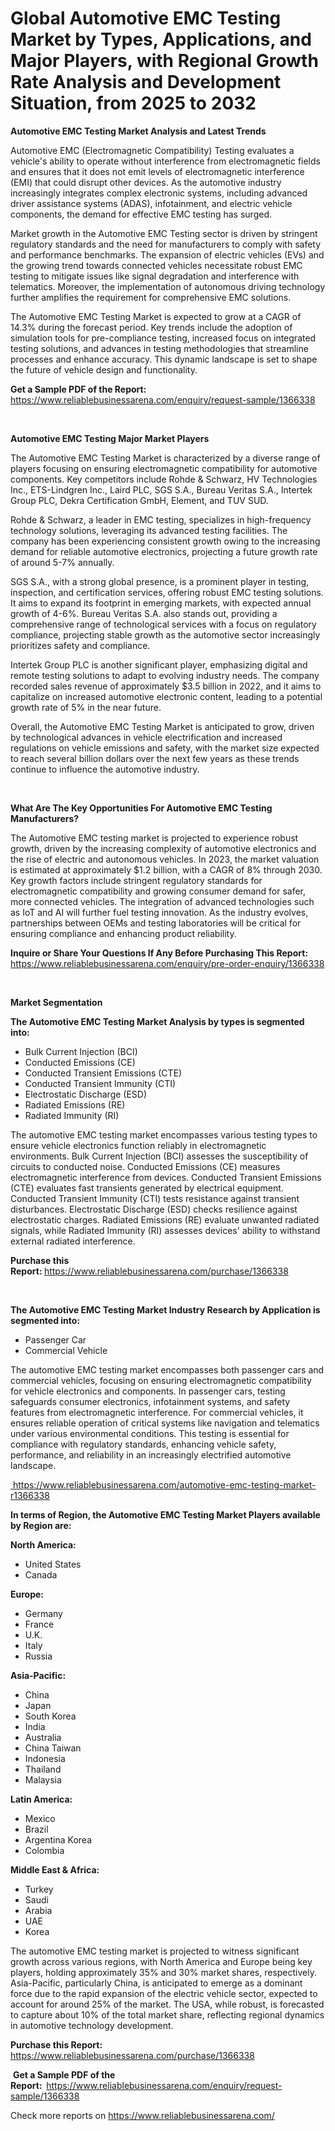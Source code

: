 <p><h1>Global Automotive EMC Testing Market by Types, Applications, and Major Players, with Regional Growth Rate Analysis and Development Situation, from 2025 to 2032</h1></p><p><strong>Automotive EMC Testing Market Analysis and Latest Trends</strong></p>
<p><p>Automotive EMC (Electromagnetic Compatibility) Testing evaluates a vehicle's ability to operate without interference from electromagnetic fields and ensures that it does not emit levels of electromagnetic interference (EMI) that could disrupt other devices. As the automotive industry increasingly integrates complex electronic systems, including advanced driver assistance systems (ADAS), infotainment, and electric vehicle components, the demand for effective EMC testing has surged.</p><p>Market growth in the Automotive EMC Testing sector is driven by stringent regulatory standards and the need for manufacturers to comply with safety and performance benchmarks. The expansion of electric vehicles (EVs) and the growing trend towards connected vehicles necessitate robust EMC testing to mitigate issues like signal degradation and interference with telematics. Moreover, the implementation of autonomous driving technology further amplifies the requirement for comprehensive EMC solutions.</p><p>The Automotive EMC Testing Market is expected to grow at a CAGR of 14.3% during the forecast period. Key trends include the adoption of simulation tools for pre-compliance testing, increased focus on integrated testing solutions, and advances in testing methodologies that streamline processes and enhance accuracy. This dynamic landscape is set to shape the future of vehicle design and functionality.</p></p>
<p><strong>Get a Sample PDF of the Report:&nbsp;</strong> <a href="https://www.reliablebusinessarena.com/enquiry/request-sample/1366338?utm_campaign=2146&utm_medium=2&utm_source=Github&utm_content=ia&utm_term=22032025&utm_id=automotive-emc-testing">https://www.reliablebusinessarena.com/enquiry/request-sample/1366338</a></p>
<p>&nbsp;</p>
<p><strong>Automotive EMC Testing Major Market Players</strong></p>
<p><p>The Automotive EMC Testing Market is characterized by a diverse range of players focusing on ensuring electromagnetic compatibility for automotive components. Key competitors include Rohde & Schwarz, HV Technologies Inc., ETS-Lindgren Inc., Laird PLC, SGS S.A., Bureau Veritas S.A., Intertek Group PLC, Dekra Certification GmbH, Element, and TUV SUD.</p><p>Rohde & Schwarz, a leader in EMC testing, specializes in high-frequency technology solutions, leveraging its advanced testing facilities. The company has been experiencing consistent growth owing to the increasing demand for reliable automotive electronics, projecting a future growth rate of around 5-7% annually.</p><p>SGS S.A., with a strong global presence, is a prominent player in testing, inspection, and certification services, offering robust EMC testing solutions. It aims to expand its footprint in emerging markets, with expected annual growth of 4-6%. Bureau Veritas S.A. also stands out, providing a comprehensive range of technological services with a focus on regulatory compliance, projecting stable growth as the automotive sector increasingly prioritizes safety and compliance.</p><p>Intertek Group PLC is another significant player, emphasizing digital and remote testing solutions to adapt to evolving industry needs. The company recorded sales revenue of approximately $3.5 billion in 2022, and it aims to capitalize on increased automotive electronic content, leading to a potential growth rate of 5% in the near future.</p><p>Overall, the Automotive EMC Testing Market is anticipated to grow, driven by technological advances in vehicle electrification and increased regulations on vehicle emissions and safety, with the market size expected to reach several billion dollars over the next few years as these trends continue to influence the automotive industry.</p></p>
<p>&nbsp;</p>
<p><strong>What Are The Key Opportunities For Automotive EMC Testing Manufacturers?</strong></p>
<p><p>The Automotive EMC testing market is projected to experience robust growth, driven by the increasing complexity of automotive electronics and the rise of electric and autonomous vehicles. In 2023, the market valuation is estimated at approximately $1.2 billion, with a CAGR of 8% through 2030. Key growth factors include stringent regulatory standards for electromagnetic compatibility and growing consumer demand for safer, more connected vehicles. The integration of advanced technologies such as IoT and AI will further fuel testing innovation. As the industry evolves, partnerships between OEMs and testing laboratories will be critical for ensuring compliance and enhancing product reliability.</p></p>
<p><strong>Inquire or Share Your Questions If Any Before Purchasing This Report:</strong> <a href="https://www.reliablebusinessarena.com/enquiry/pre-order-enquiry/1366338?utm_campaign=2146&utm_medium=2&utm_source=Github&utm_content=ia&utm_term=22032025&utm_id=automotive-emc-testing">https://www.reliablebusinessarena.com/enquiry/pre-order-enquiry/1366338</a></p>
<p>&nbsp;</p>
<p><strong>Market Segmentation</strong></p>
<p><strong>The Automotive EMC Testing Market Analysis by types is segmented into:</strong></p>
<p><ul><li>Bulk Current Injection (BCI)</li><li>Conducted Emissions (CE)</li><li>Conducted Transient Emissions (CTE)</li><li>Conducted Transient Immunity (CTI)</li><li>Electrostatic Discharge (ESD)</li><li>Radiated Emissions (RE)</li><li>Radiated Immunity (RI)</li></ul></p>
<p><p>The automotive EMC testing market encompasses various testing types to ensure vehicle electronics function reliably in electromagnetic environments. Bulk Current Injection (BCI) assesses the susceptibility of circuits to conducted noise. Conducted Emissions (CE) measures electromagnetic interference from devices. Conducted Transient Emissions (CTE) evaluates fast transients generated by electrical equipment. Conducted Transient Immunity (CTI) tests resistance against transient disturbances. Electrostatic Discharge (ESD) checks resilience against electrostatic charges. Radiated Emissions (RE) evaluate unwanted radiated signals, while Radiated Immunity (RI) assesses devices' ability to withstand external radiated interference.</p></p>
<p><strong>Purchase this Report:&nbsp;</strong><a href="https://www.reliablebusinessarena.com/purchase/1366338?utm_campaign=2146&utm_medium=2&utm_source=Github&utm_content=ia&utm_term=22032025&utm_id=automotive-emc-testing">https://www.reliablebusinessarena.com/purchase/1366338</a></p>
<p>&nbsp;</p>
<p><strong>The Automotive EMC Testing Market Industry Research by Application is segmented into:</strong></p>
<p><ul><li>Passenger Car</li><li>Commercial Vehicle</li></ul></p>
<p><p>The automotive EMC testing market encompasses both passenger cars and commercial vehicles, focusing on ensuring electromagnetic compatibility for vehicle electronics and components. In passenger cars, testing safeguards consumer electronics, infotainment systems, and safety features from electromagnetic interference. For commercial vehicles, it ensures reliable operation of critical systems like navigation and telematics under various environmental conditions. This testing is essential for compliance with regulatory standards, enhancing vehicle safety, performance, and reliability in an increasingly electrified automotive landscape.</p></p>
<p><a href="https://www.reliablebusinessarena.com/automotive-emc-testing-market-r1366338?utm_campaign=2146&utm_medium=2&utm_source=Github&utm_content=ia&utm_term=22032025&utm_id=automotive-emc-testing">&nbsp;https://www.reliablebusinessarena.com/automotive-emc-testing-market-r1366338</a></p>
<p><strong>In terms of Region, the Automotive EMC Testing Market Players available by Region are:</strong></p>
<p>
    <p> <strong> North America: </strong>
        <ul>
            <li>United States</li>
            <li>Canada</li>
        </ul>
        </p> 
    <p> <strong> Europe: </strong>
        <ul>
            <li>Germany</li>
            <li>France</li>
            <li>U.K.</li>
            <li>Italy</li>
            <li>Russia</li>
        </ul>
        </p> 
    <p> <strong> Asia-Pacific: </strong>
        <ul>
            <li>China</li>
            <li>Japan</li>
            <li>South Korea</li>
            <li>India</li>
            <li>Australia</li>
            <li>China Taiwan</li>
            <li>Indonesia</li>
            <li>Thailand</li>
            <li>Malaysia</li>
        </ul>
        </p> 
    <p> <strong> Latin America: </strong>
        <ul>
            <li>Mexico</li>
            <li>Brazil</li>
            <li>Argentina Korea</li>
            <li>Colombia</li>
        </ul>
        </p> 
    <p> <strong> Middle East & Africa: </strong>
        <ul>
            <li>Turkey</li>
            <li>Saudi</li>
            <li>Arabia</li>
            <li>UAE</li>
            <li>Korea</li>
        </ul>
    </p>
    </p>
<p><p>The automotive EMC testing market is projected to witness significant growth across various regions, with North America and Europe being key players, holding approximately 35% and 30% market shares, respectively. Asia-Pacific, particularly China, is anticipated to emerge as a dominant force due to the rapid expansion of the electric vehicle sector, expected to account for around 25% of the market. The USA, while robust, is forecasted to capture about 10% of the total market share, reflecting regional dynamics in automotive technology development.</p></p>
<p><strong>Purchase this Report: </strong><a href="https://www.reliablebusinessarena.com/purchase/1366338?utm_campaign=2146&utm_medium=2&utm_source=Github&utm_content=ia&utm_term=22032025&utm_id=automotive-emc-testing">https://www.reliablebusinessarena.com/purchase/1366338</a></p>
<p>&nbsp;<strong>Get a Sample PDF of the Report:&nbsp;&nbsp;</strong><a href="https://www.reliablebusinessarena.com/enquiry/request-sample/1366338?utm_campaign=2146&utm_medium=2&utm_source=Github&utm_content=ia&utm_term=22032025&utm_id=automotive-emc-testing">https://www.reliablebusinessarena.com/enquiry/request-sample/1366338</a></p>
<p><strong></strong></p>
<p>Check more reports on <a href="https://www.reliablebusinessarena.com/?utm_campaign=2146&utm_medium=2&utm_source=Github&utm_content=ia&utm_term=22032025&utm_id=automotive-emc-testing">https://www.reliablebusinessarena.com/</a></p>